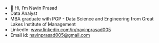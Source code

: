 - 👋 Hi, I’m Navin Prasad
- Data Analyst
- MBA graduate with PGP - Data Science and Engineering from Great Lakes Institute of Management
- LinkedIn: www.linkedin.com/in/navinprasad005
- Email id: navinprasad005@gmail.com
<!---
navinprasad005/navinprasad005 is a ✨ special ✨ repository because its `README.md` (this file) appears on your GitHub profile.
You can click the Preview link to take a look at your changes.
--->
